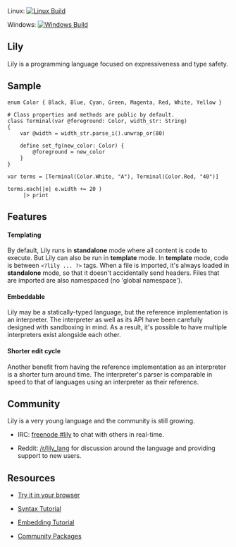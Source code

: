 Linux: [![Linux Build](https://travis-ci.org/FascinatedBox/lily.svg?branch=master)](https://travis-ci.org/FascinatedBox/lily)

Windows: [![Windows Build](https://ci.appveyor.com/api/projects/status/github/FascinatedBox/lily?svg=true)](https://ci.appveyor.com/project/FascinatedBox/lily)

## Lily

Lily is a programming language focused on expressiveness and type safety.

## Sample

```
enum Color { Black, Blue, Cyan, Green, Magenta, Red, White, Yellow }

# Class properties and methods are public by default.
class Terminal(var @foreground: Color, width_str: String)
{
    var @width = width_str.parse_i().unwrap_or(80)

    define set_fg(new_color: Color) {
        @foreground = new_color
    }
}

var terms = [Terminal(Color.White, "A"), Terminal(Color.Red, "40")]

terms.each(|e| e.width += 20 )
     |> print
```

## Features

#### Templating

By default, Lily runs in **standalone** mode where all content is code to
execute. But Lily can also be run in **template** mode. In **template** mode,
code is between `<?lily ... ?>` tags. When a file is imported, it's always
loaded in **standalone** mode, so that it doesn't accidentally send headers.
Files that are imported are also namespaced (no 'global namespace').

#### Embeddable

Lily may be a statically-typed language, but the reference implementation is an
interpreter. The interpreter as well as its API have been carefully designed
with sandboxing in mind. As a result, it's possible to have multiple
interpreters exist alongside each other.

#### Shorter edit cycle

Another benefit from having the reference implementation as an interpreter is a
shorter turn around time. The interpreter's parser is comparable in speed to
that of languages using an interpreter as their reference.

## Community

Lily is a very young language and the community is still growing.

* IRC: [freenode #lily](https://webchat.freenode.net/?channels=%23lily) to chat
  with others in real-time.

* Reddit: [/r/lily_lang](https://reddit.com/r/lily_lang) for discussion around
  the language and providing support to new users.

## Resources

* [Try it in your browser](https://FascinatedBox.github.com/lily-site/sandbox.html)

* [Syntax Tutorial](https://FascinatedBox.github.com/lily-site/sandbox.html)

* [Embedding Tutorial](https://FascinatedBox.github.com/lily-site/embed_and_extend.html)

* [Community Packages](https://FascinatedBox.github.com/lily-site/community_packages.html)
